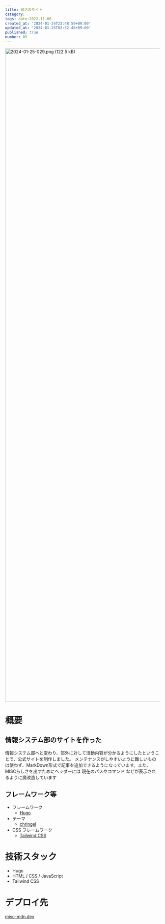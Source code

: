 ```yaml
---
title: 部活のサイト
category:
tags: date:2022-11-06
created_at: '2024-01-24T23:48:50+09:00'
updated_at: '2024-01-25T02:52:48+09:00'
published: true
number: 85
---
```


<img width="2128" alt="2024-01-25-029.png (122.5 kB)" src="/images/articles/85/a58cd4d1-8422-4cb5-9789-7e8f76886cf9.png">

# 概要

## 情報システム部のサイトを作った

情報システム部へと変わり、部外に対して活動内容が分かるようにしたということで、公式サイトを制作しました。
メンテナンスがしやすいように難しいものは使わず、MarkDown形式で記事を追加できるようになっています。また、MISCらしさを出すためにヘッダーには 現在のパスやコマンド などが表示されるように魔改造しています

## フレームワーク等

- フレームワーク
  - [Hugo](https://gohugo.io/)
- テーマ
  - [chringel](https://themes.gohugo.io/themes/chringel-hugo-theme/)
- CSS フレームワーク
  - [Tailwind CSS](https://tailwindcss.com/)

# 技術スタック

- Hugo
- HTML / CSS / JavaScript
- Tailwind CSS

# デプロイ先

[misc-mdn.dev](https://misc-mdn.dev/)
